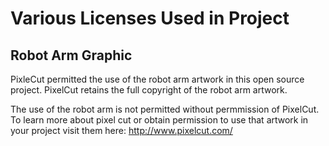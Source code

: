 # Various Licenses Used in Project

## Robot Arm Graphic


PixleCut permitted the use of the robot arm artwork  in this open source project. PixelCut retains the full copyright of the robot arm artwork. 

The use of the robot arm is not permitted without permmission of PixelCut. To learn more about pixel cut or obtain permission to use that artwork in your project visit them here: http://www.pixelcut.com/
